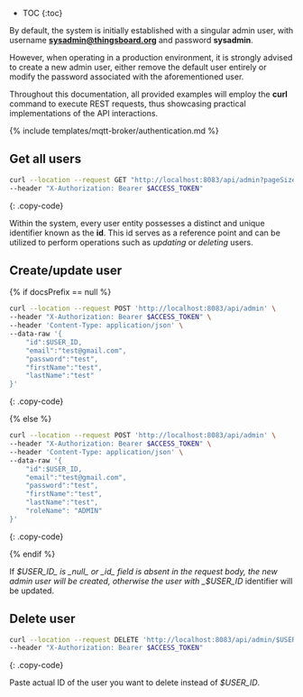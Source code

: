 * TOC
{:toc}

By default, the system is initially established with a singular admin user, with username **sysadmin@thingsboard.org** and password **sysadmin**.

However, when operating in a production environment, it is strongly advised to create a new admin user, either remove the default user entirely 
or modify the password associated with the aforementioned user.

Throughout this documentation, all provided examples will employ the **curl** command to execute REST requests, thus showcasing practical implementations of the API interactions.

{% include templates/mqtt-broker/authentication.md %}

## Get all users

```bash
curl --location --request GET "http://localhost:8083/api/admin?pageSize=50&page=0" \
--header "X-Authorization: Bearer $ACCESS_TOKEN"
```
{: .copy-code}

Within the system, every user entity possesses a distinct and unique identifier known as the **id**. 
This id serves as a reference point and can be utilized to perform operations such as _updating_ or _deleting_ users.

## Create/update user

{% if docsPrefix == null %}

```bash
curl --location --request POST 'http://localhost:8083/api/admin' \
--header "X-Authorization: Bearer $ACCESS_TOKEN" \
--header 'Content-Type: application/json' \
--data-raw '{
    "id":$USER_ID,
    "email":"test@gmail.com",
    "password":"test",
    "firstName":"test",
    "lastName":"test"
}'
```
{: .copy-code}

{% else %}

```bash
curl --location --request POST 'http://localhost:8083/api/admin' \
--header "X-Authorization: Bearer $ACCESS_TOKEN" \
--header 'Content-Type: application/json' \
--data-raw '{
    "id":$USER_ID,
    "email":"test@gmail.com",
    "password":"test",
    "firstName":"test",
    "lastName":"test",
    "roleName": "ADMIN"
}'
```
{: .copy-code}

{% endif %}

If _$USER_ID_ is _null_ or _id_ field is absent in the request body, the new admin user will be created, otherwise the user with _$USER_ID_ identifier will be updated.

## Delete user

```bash
curl --location --request DELETE 'http://localhost:8083/api/admin/$USER_ID' \
--header "X-Authorization: Bearer $ACCESS_TOKEN"
```
{: .copy-code}

Paste actual ID of the user you want to delete instead of _$USER_ID_.
